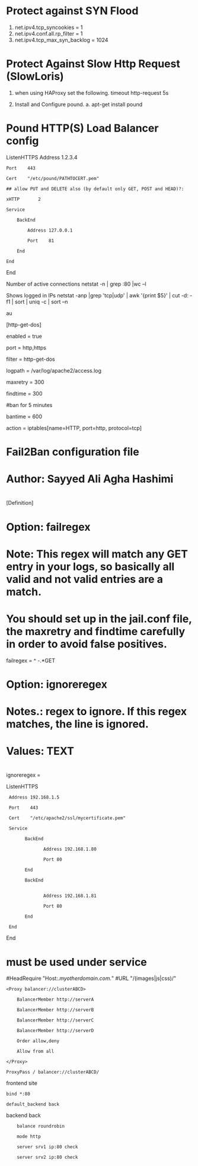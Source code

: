 Protect against SYN Flood
==========================
1. net.ipv4.tcp_syncookies = 1
2. net.ipv4.conf.all.rp_filter = 1
3. net.ipv4.tcp_max_syn_backlog = 1024 

Protect Against Slow Http Request (SlowLoris)
=============================================
1. when using HAProxy set the following.
timeout http-request 5s


1. Install and Configure pound.
	a. apt-get install pound
	
Pound HTTP(S) Load Balancer config
==================================
ListenHTTPS
Address 1.2.3.4

	Port	443

	Cert    "/etc/pound/PATHTOCERT.pem"

	## allow PUT and DELETE also (by default only GET, POST and HEAD)?:

	xHTTP		2

	Service

		BackEnd

			Address	127.0.0.1

			Port	81

		End

	End

End


Number of active connections
	netstat -n | grep :80 |wc –l

Shows logged in IPs
netstat -anp |grep 'tcp\|udp' | awk '{print $5}' | cut -d: -f1 | sort | uniq -c | sort –n

au

[http-get-dos]

enabled = true

port = http,https

filter = http-get-dos

logpath = /var/log/apache2/access.log

maxretry = 300

findtime = 300

#ban for 5 minutes

bantime = 600

action = iptables[name=HTTP, port=http, protocol=tcp]



# Fail2Ban configuration file
#
# Author: Sayyed Ali Agha Hashimi
#
[Definition]

# Option: failregex
# Note: This regex will match any GET entry in your logs, so basically all valid and not valid entries are a match.
# You should set up in the jail.conf file, the maxretry and findtime carefully in order to avoid false positives.

failregex = ^ -.*GET

# Option: ignoreregex
# Notes.: regex to ignore. If this regex matches, the line is ignored.
# Values: TEXT
#
ignoreregex =



ListenHTTPS

     Address 192.168.1.5

     Port    443

     Cert    "/etc/apache2/ssl/mycertificate.pem"

     Service

           BackEnd

                  Address 192.168.1.80

                  Port 80

           End

           BackEnd


                  Address 192.168.1.81

                  Port 80

           End

     End

End


must be used under service
==========================
#HeadRequire "Host:.*myotherdomain.com.*"
#URL "/(images|js|css)/"




	<Proxy balancer://clusterABCD>

		BalancerMember http://serverA

		BalancerMember http://serverB

		BalancerMember http://serverC

		BalancerMember http://serverD

		Order allow,deny

		Allow from all

	</Proxy>

	ProxyPass / balancer://clusterABCD/



frontend site

	bind *:80

	default_backend back


backend back

		balance roundrobin

		mode http

		server srv1 ip:80 check

		server srv2 ip:80 check
		
